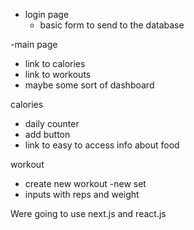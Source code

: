 - login page
  - basic form to send to the database

-main page
  - link to calories
  - link to workouts
  - maybe some sort of dashboard

calories
- daily counter
- add button
- link to easy to access info about food


workout
- create new workout
-new set
- inputs with reps and weight


Were going to use next.js and react.js
